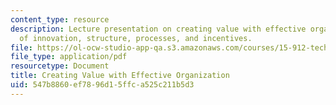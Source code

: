 ```yaml
---
content_type: resource
description: Lecture presentation on creating value with effective organization, organizational
  of innovation, structure, processes, and incentives.
file: https://ol-ocw-studio-app-qa.s3.amazonaws.com/courses/15-912-technology-strategy-fall-2008/547b8860ef7896d15ffca525c211b5d3_lec_07.pdf
file_type: application/pdf
resourcetype: Document
title: Creating Value with Effective Organization
uid: 547b8860-ef78-96d1-5ffc-a525c211b5d3
---
```

